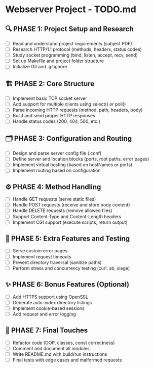 # Webserver Project - TODO.md

## 🔍 PHASE 1: Project Setup and Research

-   [ ] Read and understand project requirements (subject PDF)
-   [ ] Research HTTP/1.1 protocol (methods, headers, status codes)
-   [ ] Study socket programming (bind, listen, accept, recv, send)
-   [ ] Set up Makefile and project folder structure
-   [ ] Initialize Git and .gitignore

## 🏗️ PHASE 2: Core Structure

-   [ ] Implement basic TCP socket server
-   [ ] Add support for multiple clients using select() or poll()
-   [ ] Parse incoming HTTP requests (method, path, headers, body)
-   [ ] Build and send proper HTTP responses
-   [ ] Handle status codes (200, 404, 500, etc.)

## 🗂️ PHASE 3: Configuration and Routing

-   [ ] Design and parse server config file (.conf)
-   [ ] Define server and location blocks (ports, root paths, error pages)
-   [ ] Implement virtual hosting (based on hostNames or ports)
-   [ ] Implement routing based on configuration

## ⚙️ PHASE 4: Method Handling

-   [ ] Handle GET requests (serve static files)
-   [ ] Handle POST requests (receive and store body content)
-   [ ] Handle DELETE requests (remove allowed files)
-   [ ] Support Content-Type and Content-Length headers
-   [ ] Implement CGI support (execute scripts, return output)

## 🧪 PHASE 5: Extra Features and Testing

-   [ ] Serve custom error pages
-   [ ] Implement request timeouts
-   [ ] Prevent directory traversal (sanitize paths)
-   [ ] Perform stress and concurrency testing (curl, ab, siege)

## ✨ PHASE 6: Bonus Features (Optional)

-   [ ] Add HTTPS support using OpenSSL
-   [ ] Generate auto-index directory listings
-   [ ] Implement cookie-based sessions
-   [ ] Add request and error logging

## 🧼 PHASE 7: Final Touches

-   [ ] Refactor code (OOP, classes, const correctness)
-   [ ] Comment and document all modules
-   [ ] Write README.md with build/run instructions
-   [ ] Final tests with edge cases and malformed requests

